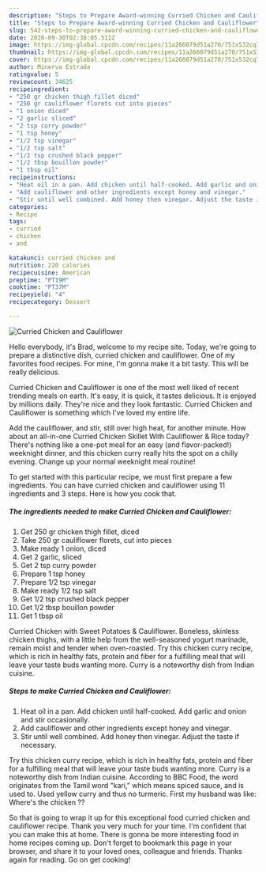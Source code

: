 ```yaml
---
description: "Steps to Prepare Award-winning Curried Chicken and Cauliflower"
title: "Steps to Prepare Award-winning Curried Chicken and Cauliflower"
slug: 542-steps-to-prepare-award-winning-curried-chicken-and-cauliflower
date: 2020-09-30T02:38:05.512Z
image: https://img-global.cpcdn.com/recipes/11a266079d51a270/751x532cq70/curried-chicken-and-cauliflower-recipe-main-photo.jpg
thumbnail: https://img-global.cpcdn.com/recipes/11a266079d51a270/751x532cq70/curried-chicken-and-cauliflower-recipe-main-photo.jpg
cover: https://img-global.cpcdn.com/recipes/11a266079d51a270/751x532cq70/curried-chicken-and-cauliflower-recipe-main-photo.jpg
author: Minerva Estrada
ratingvalue: 5
reviewcount: 34625
recipeingredient:
- "250 gr chicken thigh fillet diced"
- "250 gr cauliflower florets cut into pieces"
- "1 onion diced"
- "2 garlic sliced"
- "2 tsp curry powder"
- "1 tsp honey"
- "1/2 tsp vinegar"
- "1/2 tsp salt"
- "1/2 tsp crushed black pepper"
- "1/2 tbsp bouillon powder"
- "1 tbsp oil"
recipeinstructions:
- "Heat oil in a pan. Add chicken until half-cooked. Add garlic and onion and stir occasionally."
- "Add cauliflower and other ingredients except honey and vinegar."
- "Stir until well combined. Add honey then vinegar. Adjust the taste if necessary."
categories:
- Recipe
tags:
- curried
- chicken
- and

katakunci: curried chicken and 
nutrition: 220 calories
recipecuisine: American
preptime: "PT19M"
cooktime: "PT37M"
recipeyield: "4"
recipecategory: Dessert

---
```



![Curried Chicken and Cauliflower](https://img-global.cpcdn.com/recipes/11a266079d51a270/751x532cq70/curried-chicken-and-cauliflower-recipe-main-photo.jpg)

Hello everybody, it's Brad, welcome to my recipe site. Today, we're going to prepare a distinctive dish, curried chicken and cauliflower. One of my favorites food recipes. For mine, I'm gonna make it a bit tasty. This will be really delicious.

Curried Chicken and Cauliflower is one of the most well liked of recent trending meals on earth. It's easy, it is quick, it tastes delicious. It is enjoyed by millions daily. They're nice and they look fantastic. Curried Chicken and Cauliflower is something which I've loved my entire life.

Add the cauliflower, and stir, still over high heat, for another minute. How about an all-in-one Curried Chicken Skillet With Cauliflower &amp; Rice today? There&#39;s nothing like a one-pot meal for an easy (and flavor-packed!) weeknight dinner, and this chicken curry really hits the spot on a chilly evening. Change up your normal weeknight meal routine!


To get started with this particular recipe, we must first prepare a few ingredients. You can have curried chicken and cauliflower using 11 ingredients and 3 steps. Here is how you cook that.

<!--inarticleads1-->

##### The ingredients needed to make Curried Chicken and Cauliflower:

1. Get 250 gr chicken thigh fillet, diced
1. Take 250 gr cauliflower florets, cut into pieces
1. Make ready 1 onion, diced
1. Get 2 garlic, sliced
1. Get 2 tsp curry powder
1. Prepare 1 tsp honey
1. Prepare 1/2 tsp vinegar
1. Make ready 1/2 tsp salt
1. Get 1/2 tsp crushed black pepper
1. Get 1/2 tbsp bouillon powder
1. Get 1 tbsp oil


Curried Chicken with Sweet Potatoes &amp; Cauliflower. Boneless, skinless chicken thighs, with a little help from the well-seasoned yogurt marinade, remain moist and tender when oven-roasted. Try this chicken curry recipe, which is rich in healthy fats, protein and fiber for a fulfilling meal that will leave your taste buds wanting more. Curry is a noteworthy dish from Indian cuisine. 

<!--inarticleads2-->

##### Steps to make Curried Chicken and Cauliflower:

1. Heat oil in a pan. Add chicken until half-cooked. Add garlic and onion and stir occasionally.
1. Add cauliflower and other ingredients except honey and vinegar.
1. Stir until well combined. Add honey then vinegar. Adjust the taste if necessary.


Try this chicken curry recipe, which is rich in healthy fats, protein and fiber for a fulfilling meal that will leave your taste buds wanting more. Curry is a noteworthy dish from Indian cuisine. According to BBC Food, the word originates from the Tamil word &#34;kari,&#34; which means spiced sauce, and is used to. Used yellow curry and thus no turmeric. First my husband was like: Where&#39;s the chicken ?? 

So that is going to wrap it up for this exceptional food curried chicken and cauliflower recipe. Thank you very much for your time. I'm confident that you can make this at home. There is gonna be more interesting food in home recipes coming up. Don't forget to bookmark this page in your browser, and share it to your loved ones, colleague and friends. Thanks again for reading. Go on get cooking!
